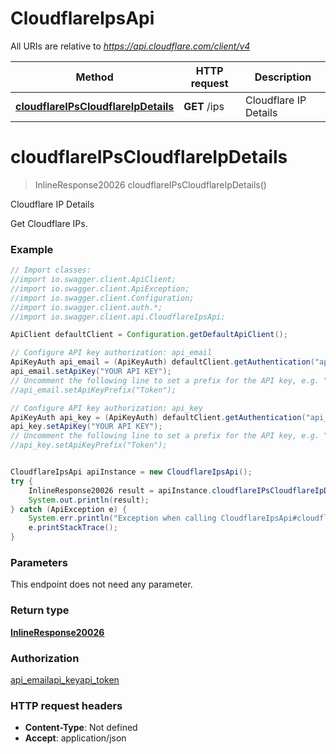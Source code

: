 # CloudflareIpsApi

All URIs are relative to *https://api.cloudflare.com/client/v4*

Method | HTTP request | Description
------------- | ------------- | -------------
[**cloudflareIPsCloudflareIpDetails**](CloudflareIpsApi.md#cloudflareIPsCloudflareIpDetails) | **GET** /ips | Cloudflare IP Details

<a name="cloudflareIPsCloudflareIpDetails"></a>
# **cloudflareIPsCloudflareIpDetails**
> InlineResponse20026 cloudflareIPsCloudflareIpDetails()

Cloudflare IP Details

Get Cloudflare IPs.

### Example
```java
// Import classes:
//import io.swagger.client.ApiClient;
//import io.swagger.client.ApiException;
//import io.swagger.client.Configuration;
//import io.swagger.client.auth.*;
//import io.swagger.client.api.CloudflareIpsApi;

ApiClient defaultClient = Configuration.getDefaultApiClient();

// Configure API key authorization: api_email
ApiKeyAuth api_email = (ApiKeyAuth) defaultClient.getAuthentication("api_email");
api_email.setApiKey("YOUR API KEY");
// Uncomment the following line to set a prefix for the API key, e.g. "Token" (defaults to null)
//api_email.setApiKeyPrefix("Token");

// Configure API key authorization: api_key
ApiKeyAuth api_key = (ApiKeyAuth) defaultClient.getAuthentication("api_key");
api_key.setApiKey("YOUR API KEY");
// Uncomment the following line to set a prefix for the API key, e.g. "Token" (defaults to null)
//api_key.setApiKeyPrefix("Token");


CloudflareIpsApi apiInstance = new CloudflareIpsApi();
try {
    InlineResponse20026 result = apiInstance.cloudflareIPsCloudflareIpDetails();
    System.out.println(result);
} catch (ApiException e) {
    System.err.println("Exception when calling CloudflareIpsApi#cloudflareIPsCloudflareIpDetails");
    e.printStackTrace();
}
```

### Parameters
This endpoint does not need any parameter.

### Return type

[**InlineResponse20026**](InlineResponse20026.md)

### Authorization

[api_email](../README.md#api_email)[api_key](../README.md#api_key)[api_token](../README.md#api_token)

### HTTP request headers

 - **Content-Type**: Not defined
 - **Accept**: application/json

